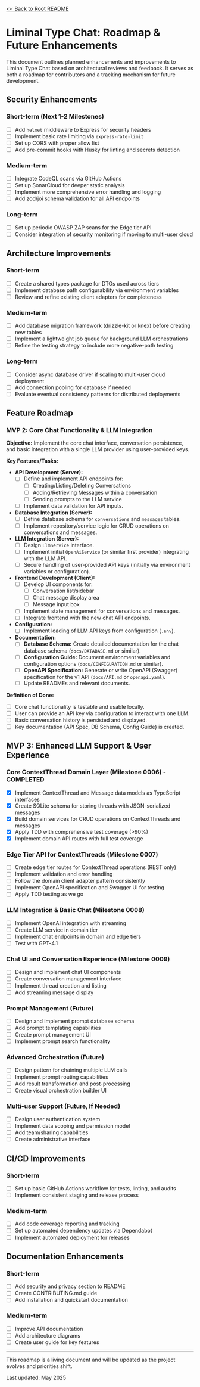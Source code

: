 [<< Back to Root README](../README.md)

# Liminal Type Chat: Roadmap & Future Enhancements

This document outlines planned enhancements and improvements to Liminal Type Chat based on architectural reviews and feedback. It serves as both a roadmap for contributors and a tracking mechanism for future development.

## Security Enhancements

### Short-term (Next 1-2 Milestones)
- [ ] Add `helmet` middleware to Express for security headers
- [ ] Implement basic rate limiting via `express-rate-limit`
- [ ] Set up CORS with proper allow list
- [ ] Add pre-commit hooks with Husky for linting and secrets detection

### Medium-term
- [ ] Integrate CodeQL scans via GitHub Actions
- [ ] Set up SonarCloud for deeper static analysis
- [ ] Implement more comprehensive error handling and logging
- [ ] Add zod/joi schema validation for all API endpoints

### Long-term
- [ ] Set up periodic OWASP ZAP scans for the Edge tier API
- [ ] Consider integration of security monitoring if moving to multi-user cloud

## Architecture Improvements

### Short-term
- [ ] Create a shared types package for DTOs used across tiers
- [ ] Implement database path configurability via environment variables
- [ ] Review and refine existing client adapters for completeness

### Medium-term
- [ ] Add database migration framework (drizzle-kit or knex) before creating new tables
- [ ] Implement a lightweight job queue for background LLM orchestrations
- [ ] Refine the testing strategy to include more negative-path testing

### Long-term
- [ ] Consider async database driver if scaling to multi-user cloud deployment
- [ ] Add connection pooling for database if needed
- [ ] Evaluate eventual consistency patterns for distributed deployments

## Feature Roadmap

### MVP 2: Core Chat Functionality & LLM Integration

**Objective:** Implement the core chat interface, conversation persistence, and basic integration with a single LLM provider using user-provided keys.

**Key Features/Tasks:**

-   **API Development (Server):**
    -   [ ] Define and implement API endpoints for:
        -   [ ] Creating/Listing/Deleting Conversations
        -   [ ] Adding/Retrieving Messages within a conversation
        -   [ ] Sending prompts to the LLM service
    -   [ ] Implement data validation for API inputs.
-   **Database Integration (Server):**
    -   [ ] Define database schema for `conversations` and `messages` tables.
    -   [ ] Implement repository/service logic for CRUD operations on conversations and messages.
-   **LLM Integration (Server):**
    -   [ ] Design `LlmService` interface.
    -   [ ] Implement initial `OpenAiService` (or similar first provider) integrating with the LLM API.
    -   [ ] Secure handling of user-provided API keys (initially via environment variables or configuration).
-   **Frontend Development (Client):**
    -   [ ] Develop UI components for:
        -   [ ] Conversation list/sidebar
        -   [ ] Chat message display area
        -   [ ] Message input box
    -   [ ] Implement state management for conversations and messages.
    -   [ ] Integrate frontend with the new chat API endpoints.
-   **Configuration:**
    -   [ ] Implement loading of LLM API keys from configuration (`.env`).
-   **Documentation:**
    -   [ ] **Database Schema:** Create detailed documentation for the chat database schema (`docs/DATABASE.md` or similar).
    -   [ ] **Configuration Guide:** Document environment variables and configuration options (`docs/CONFIGURATION.md` or similar).
    -   [ ] **OpenAPI Specification:** Generate or write OpenAPI (Swagger) specification for the v1 API (`docs/API.md` or `openapi.yaml`).
    -   [ ] Update READMEs and relevant documents.

**Definition of Done:**

-   [ ] Core chat functionality is testable and usable locally.
-   [ ] User can provide an API key via configuration to interact with one LLM.
-   [ ] Basic conversation history is persisted and displayed.
-   [ ] Key documentation (API Spec, DB Schema, Config Guide) is created.

## MVP 3: Enhanced LLM Support & User Experience
### Core ContextThread Domain Layer (Milestone 0006) - COMPLETED
- [x] Implement ContextThread and Message data models as TypeScript interfaces
- [x] Create SQLite schema for storing threads with JSON-serialized messages
- [x] Build domain services for CRUD operations on ContextThreads and messages
- [x] Apply TDD with comprehensive test coverage (>90%)
- [x] Implement domain API routes with full test coverage

### Edge Tier API for ContextThreads (Milestone 0007)
- [ ] Create edge tier routes for ContextThread operations (REST only)
- [ ] Implement validation and error handling
- [ ] Follow the domain client adapter pattern consistently
- [ ] Implement OpenAPI specification and Swagger UI for testing
- [ ] Apply TDD testing as we go

### LLM Integration & Basic Chat (Milestone 0008)
- [ ] Implement OpenAI integration with streaming
- [ ] Create LLM service in domain tier
- [ ] Implement chat endpoints in domain and edge tiers
- [ ] Test with GPT-4.1

### Chat UI and Conversation Experience (Milestone 0009)
- [ ] Design and implement chat UI components
- [ ] Create conversation management interface
- [ ] Implement thread creation and listing
- [ ] Add streaming message display

### Prompt Management (Future)
- [ ] Design and implement prompt database schema
- [ ] Add prompt templating capabilities
- [ ] Create prompt management UI
- [ ] Implement prompt search functionality

### Advanced Orchestration (Future)
- [ ] Design pattern for chaining multiple LLM calls
- [ ] Implement prompt routing capabilities
- [ ] Add result transformation and post-processing
- [ ] Create visual orchestration builder UI

### Multi-user Support (Future, If Needed)
- [ ] Design user authentication system
- [ ] Implement data scoping and permission model
- [ ] Add team/sharing capabilities
- [ ] Create administrative interface

## CI/CD Improvements

### Short-term
- [ ] Set up basic GitHub Actions workflow for tests, linting, and audits
- [ ] Implement consistent staging and release process

### Medium-term
- [ ] Add code coverage reporting and tracking
- [ ] Set up automated dependency updates via Dependabot
- [ ] Implement automated deployment for releases

## Documentation Enhancements

### Short-term
- [ ] Add security and privacy section to README
- [ ] Create CONTRIBUTING.md guide
- [ ] Add installation and quickstart documentation

### Medium-term
- [ ] Improve API documentation
- [ ] Add architecture diagrams
- [ ] Create user guide for key features

---

This roadmap is a living document and will be updated as the project evolves and priorities shift.

Last updated: May 2025

